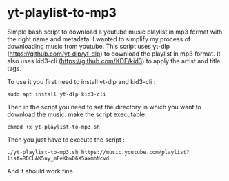 # yt-playlist-to-mp3
Simple bash script to download a youtube music playlist in mp3 format with the right name and metadata. 
I wanted to simplify my process of downloading music from youtube. 
This script uses yt-dlp (https://github.com/yt-dlp/yt-dlp) to download the playlist in mp3 format.
It also uses kid3-cli (https://github.com/KDE/kid3) to apply the artist and title tags.

To use it you first need to install yt-dlp and kid3-cli :

```sudo apt install yt-dlp kid3-cli``` 

Then in the script you need to set the directory in which you want to download the music. 
make the script executable:

```chmod +x yt-playlist-to-mp3.sh```

Then you just have to execute the script :

```./yt-playlist-to-mp3.sh https://music.youtube.com/playlist?list=RDCLAK5uy_mFeKbwD6X5axmhNcvd ```

And it should work fine.
